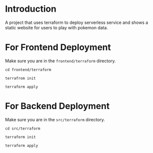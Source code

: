 # Introduction

A project that uses terraform to deploy serverless service and shows a static website for users to play with pokemon data.

# For Frontend Deployment

Make sure you are in the `frontend/terraform` directory.

```
cd frontend/terraform
```

```
terrafrom init
```

```
terraform apply
```

# For Backend Deployment

Make sure you are in the `src/terraform` directory.

```
cd src/terraform
```

```
terraform init
```

```
terraform apply
```
